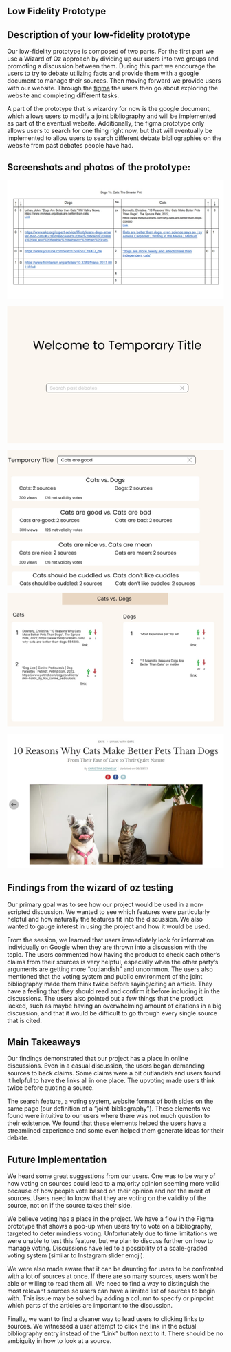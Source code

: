 ## Low Fidelity Prototype

## Description of your low-fidelity prototype

Our low-fidelity prototype is composed of two parts. For the first part we use a Wizard of Oz approach by dividing up our users into two groups and promoting a discussion between them. During this part we encourage the users to try to debate utilizing facts and provide them with a google document to manage their sources. Then moving forward we provide users with our website. Through the [figma](https://www.figma.com/file/zQvDHVKp4XX01hnl61oKJG/SC-Capstone-Paper-Prototype-Idea?node-id=0%3A1) the users then go about exploring the website and completing different tasks.

A part of the prototype that is wizardry for now is the google document, which allows users to modify a joint bibliography and will be implemented as part of the eventual website. Additionally, the figma prototype only allows users to search for one thing right now, but that will eventually be implemented to allow users to search different debate bibliographies on the website from past debates people have had.

## Screenshots and photos of the prototype:

![prototype](../data/pictures/prototype.jpg)

![figma-home](../data/pictures/figma-home.jpg)

![figma-search](../data/pictures/figma-search.jpg)

![figma-bib](../data/pictures/figma-bib.jpg)

![figma-web](../data/pictures/figma-web.jpg)

## Findings from the wizard of oz testing

Our primary goal was to see how our project would be used in a non-scripted discussion. We wanted to see which features were particularly helpful and how naturally the features fit into the discussion. We also wanted to gauge interest in using the project and how it would be used.

From the session, we learned that users immediately look for information individually on Google when they are thrown into a discussion with the topic. The users commented how having the product to check each other’s claims from their sources is very helpful, especially when the other party’s arguments are getting more “outlandish” and uncommon. The users also mentioned that the voting system and public environment of the joint bibliography made them think twice before saying/citing an article. They have a feeling that they should read and confirm it before including it in the discussions. The users also pointed out a few things that the product lacked, such as maybe having an overwhelming amount of citations in a big discussion, and that it would be difficult to go through every single source that is cited.

## Main Takeaways

Our findings demonstrated that our project has a place in online discussions. Even in a casual discussion, the users began demanding sources to back claims. Some claims were a bit outlandish and users found it helpful to have the links all in one place. The upvoting made users think twice before quoting a source.

The search feature, a voting system, website format of both sides on the same page (our definition of a “joint-bibliography”). These elements we found were intuitive to our users where there was not much question to their existence. We found that these elements helped the users have a streamlined experience and some even helped them generate ideas for their debate.

## Future Implementation

We heard some great suggestions from our users. One was to be wary of how voting on sources could lead to a majority opinion seeming more valid because of how people vote based on their opinion and not the merit of sources. Users need to know that they are voting on the validity of the source, not on if the source takes their side.

We believe voting has a place in the project. We have a flow in the Figma prototype that shows a pop-up when users try to vote on a bibliography, targeted to deter mindless voting. Unfortunately due to time limitations we were unable to test this feature, but we plan to discuss further on how to manage voting. Discussions have led to a possibility of a scale-graded voting system (similar to Instagram slider emoji).

We were also made aware that it can be daunting for users to be confronted with a lot of sources at once. If there are so many sources, users won’t be able or willing to read them all. We need to find a way to distinguish the most relevant sources so users can have a limited list of sources to begin with. This issue may be solved by adding a column to specify or pinpoint which parts of the articles are important to the discussion.

Finally, we want to find a cleaner way to lead users to clicking links to sources. We witnessed a user attempt to click the link in the actual bibliography entry instead of the “Link” button next to it. There should be no ambiguity in how to look at a source.
